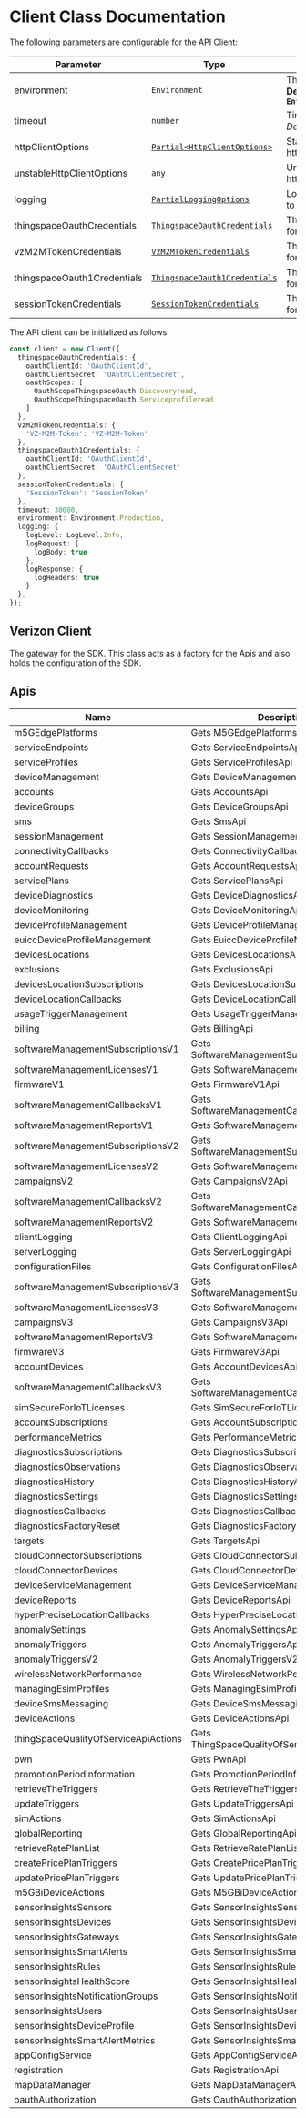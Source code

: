 
# Client Class Documentation

The following parameters are configurable for the API Client:

| Parameter | Type | Description |
|  --- | --- | --- |
| environment | `Environment` | The API environment. <br> **Default: `Environment.Production`** |
| timeout | `number` | Timeout for API calls.<br>*Default*: `30000` |
| httpClientOptions | [`Partial<HttpClientOptions>`](../doc/http-client-options.md) | Stable configurable http client options. |
| unstableHttpClientOptions | `any` | Unstable configurable http client options. |
| logging | [`PartialLoggingOptions`](../doc/partial-logging-options.md) | Logging Configuration to enable logging |
| thingspaceOauthCredentials | [`ThingspaceOauthCredentials`](auth/oauth-2-client-credentials-grant.md) | The credential object for thingspaceOauth |
| vzM2MTokenCredentials | [`VzM2MTokenCredentials`](auth/custom-header-signature.md) | The credential object for vzM2MToken |
| thingspaceOauth1Credentials | [`ThingspaceOauth1Credentials`](auth/oauth-2-client-credentials-grant-1.md) | The credential object for thingspaceOauth1 |
| sessionTokenCredentials | [`SessionTokenCredentials`](auth/custom-header-signature-1.md) | The credential object for sessionToken |

The API client can be initialized as follows:

```ts
const client = new Client({
  thingspaceOauthCredentials: {
    oauthClientId: 'OAuthClientId',
    oauthClientSecret: 'OAuthClientSecret',
    oauthScopes: [
      OauthScopeThingspaceOauth.Discoveryread,
      OauthScopeThingspaceOauth.Serviceprofileread
    ]
  },
  vzM2MTokenCredentials: {
    'VZ-M2M-Token': 'VZ-M2M-Token'
  },
  thingspaceOauth1Credentials: {
    oauthClientId: 'OAuthClientId',
    oauthClientSecret: 'OAuthClientSecret'
  },
  sessionTokenCredentials: {
    'SessionToken': 'SessionToken'
  },
  timeout: 30000,
  environment: Environment.Production,
  logging: {
    logLevel: LogLevel.Info,
    logRequest: {
      logBody: true
    },
    logResponse: {
      logHeaders: true
    }
  },
});
```

## Verizon Client

The gateway for the SDK. This class acts as a factory for the Apis and also holds the configuration of the SDK.

## Apis

| Name | Description |
|  --- | --- |
| m5GEdgePlatforms | Gets M5GEdgePlatformsApi |
| serviceEndpoints | Gets ServiceEndpointsApi |
| serviceProfiles | Gets ServiceProfilesApi |
| deviceManagement | Gets DeviceManagementApi |
| accounts | Gets AccountsApi |
| deviceGroups | Gets DeviceGroupsApi |
| sms | Gets SmsApi |
| sessionManagement | Gets SessionManagementApi |
| connectivityCallbacks | Gets ConnectivityCallbacksApi |
| accountRequests | Gets AccountRequestsApi |
| servicePlans | Gets ServicePlansApi |
| deviceDiagnostics | Gets DeviceDiagnosticsApi |
| deviceMonitoring | Gets DeviceMonitoringApi |
| deviceProfileManagement | Gets DeviceProfileManagementApi |
| euiccDeviceProfileManagement | Gets EuiccDeviceProfileManagementApi |
| devicesLocations | Gets DevicesLocationsApi |
| exclusions | Gets ExclusionsApi |
| devicesLocationSubscriptions | Gets DevicesLocationSubscriptionsApi |
| deviceLocationCallbacks | Gets DeviceLocationCallbacksApi |
| usageTriggerManagement | Gets UsageTriggerManagementApi |
| billing | Gets BillingApi |
| softwareManagementSubscriptionsV1 | Gets SoftwareManagementSubscriptionsV1Api |
| softwareManagementLicensesV1 | Gets SoftwareManagementLicensesV1Api |
| firmwareV1 | Gets FirmwareV1Api |
| softwareManagementCallbacksV1 | Gets SoftwareManagementCallbacksV1Api |
| softwareManagementReportsV1 | Gets SoftwareManagementReportsV1Api |
| softwareManagementSubscriptionsV2 | Gets SoftwareManagementSubscriptionsV2Api |
| softwareManagementLicensesV2 | Gets SoftwareManagementLicensesV2Api |
| campaignsV2 | Gets CampaignsV2Api |
| softwareManagementCallbacksV2 | Gets SoftwareManagementCallbacksV2Api |
| softwareManagementReportsV2 | Gets SoftwareManagementReportsV2Api |
| clientLogging | Gets ClientLoggingApi |
| serverLogging | Gets ServerLoggingApi |
| configurationFiles | Gets ConfigurationFilesApi |
| softwareManagementSubscriptionsV3 | Gets SoftwareManagementSubscriptionsV3Api |
| softwareManagementLicensesV3 | Gets SoftwareManagementLicensesV3Api |
| campaignsV3 | Gets CampaignsV3Api |
| softwareManagementReportsV3 | Gets SoftwareManagementReportsV3Api |
| firmwareV3 | Gets FirmwareV3Api |
| accountDevices | Gets AccountDevicesApi |
| softwareManagementCallbacksV3 | Gets SoftwareManagementCallbacksV3Api |
| simSecureForIoTLicenses | Gets SimSecureForIoTLicensesApi |
| accountSubscriptions | Gets AccountSubscriptionsApi |
| performanceMetrics | Gets PerformanceMetricsApi |
| diagnosticsSubscriptions | Gets DiagnosticsSubscriptionsApi |
| diagnosticsObservations | Gets DiagnosticsObservationsApi |
| diagnosticsHistory | Gets DiagnosticsHistoryApi |
| diagnosticsSettings | Gets DiagnosticsSettingsApi |
| diagnosticsCallbacks | Gets DiagnosticsCallbacksApi |
| diagnosticsFactoryReset | Gets DiagnosticsFactoryResetApi |
| targets | Gets TargetsApi |
| cloudConnectorSubscriptions | Gets CloudConnectorSubscriptionsApi |
| cloudConnectorDevices | Gets CloudConnectorDevicesApi |
| deviceServiceManagement | Gets DeviceServiceManagementApi |
| deviceReports | Gets DeviceReportsApi |
| hyperPreciseLocationCallbacks | Gets HyperPreciseLocationCallbacksApi |
| anomalySettings | Gets AnomalySettingsApi |
| anomalyTriggers | Gets AnomalyTriggersApi |
| anomalyTriggersV2 | Gets AnomalyTriggersV2Api |
| wirelessNetworkPerformance | Gets WirelessNetworkPerformanceApi |
| managingEsimProfiles | Gets ManagingEsimProfilesApi |
| deviceSmsMessaging | Gets DeviceSmsMessagingApi |
| deviceActions | Gets DeviceActionsApi |
| thingSpaceQualityOfServiceApiActions | Gets ThingSpaceQualityOfServiceApiActionsApi |
| pwn | Gets PwnApi |
| promotionPeriodInformation | Gets PromotionPeriodInformationApi |
| retrieveTheTriggers | Gets RetrieveTheTriggersApi |
| updateTriggers | Gets UpdateTriggersApi |
| simActions | Gets SimActionsApi |
| globalReporting | Gets GlobalReportingApi |
| retrieveRatePlanList | Gets RetrieveRatePlanListApi |
| createPricePlanTriggers | Gets CreatePricePlanTriggersApi |
| updatePricePlanTriggers | Gets UpdatePricePlanTriggersApi |
| m5GBiDeviceActions | Gets M5GBiDeviceActionsApi |
| sensorInsightsSensors | Gets SensorInsightsSensorsApi |
| sensorInsightsDevices | Gets SensorInsightsDevicesApi |
| sensorInsightsGateways | Gets SensorInsightsGatewaysApi |
| sensorInsightsSmartAlerts | Gets SensorInsightsSmartAlertsApi |
| sensorInsightsRules | Gets SensorInsightsRulesApi |
| sensorInsightsHealthScore | Gets SensorInsightsHealthScoreApi |
| sensorInsightsNotificationGroups | Gets SensorInsightsNotificationGroupsApi |
| sensorInsightsUsers | Gets SensorInsightsUsersApi |
| sensorInsightsDeviceProfile | Gets SensorInsightsDeviceProfileApi |
| sensorInsightsSmartAlertMetrics | Gets SensorInsightsSmartAlertMetricsApi |
| appConfigService | Gets AppConfigServiceApi |
| registration | Gets RegistrationApi |
| mapDataManager | Gets MapDataManagerApi |
| oauthAuthorization | Gets OauthAuthorizationApi |

